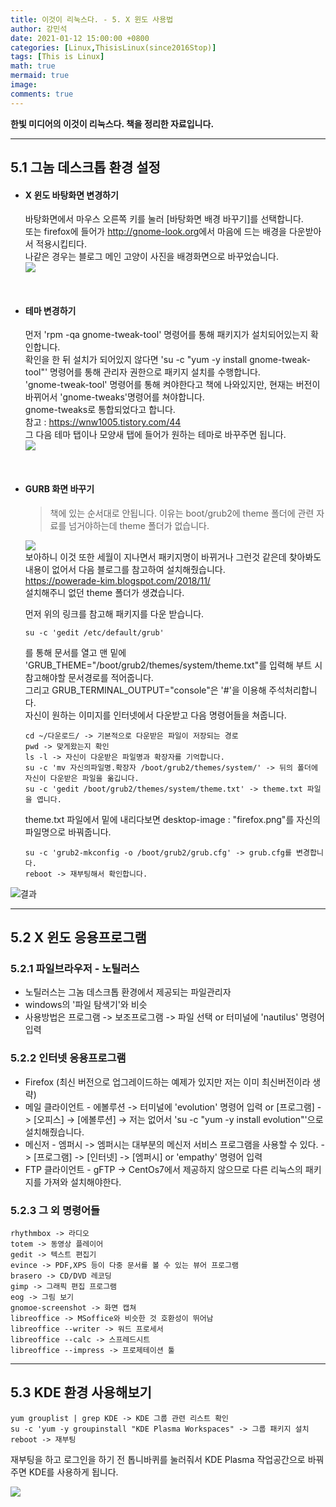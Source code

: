 ```yaml
---
title: 이것이 리눅스다. - 5. X 윈도 사용법
author: 강민석
date: 2021-01-12 15:00:00 +0800
categories: [Linux,ThisisLinux(since2016Stop)]
tags: [This is Linux]
math: true
mermaid: true
image: 
comments: true
---
```


**한빛 미디어의 이것이 리눅스다. 책을 정리한 자료입니다.**

-----

## **5.1 그놈 데스크톱 환경 설정** ##

- #### **X 윈도 바탕화면 변경하기** ####
    바탕화면에서 마우스 오른쪽 키를 눌러 [바탕화면 배경 바꾸기]를 선택합니다.  
    또는 firefox에 들어가 <http://gnome-look.org>에서 마음에 드는 배경을 다운받아서 적용시킵티다.  
    나같은 경우는 블로그 메인 고양이 사진을 배경화면으로 바꾸었습니다.  
    ![](/assets/img/sample/Linux/ThisisLinux/C5/background.JPG)  
<br>

- #### **테마  변경하기** ####

    먼저 'rpm -qa gnome-tweak-tool' 명령어를 통해 패키지가 설치되어있는지 확인합니다.  
    확인을 한 뒤 설치가 되어있지 않다면 'su -c "yum -y install gnome-tweak-tool"' 명령어를 통해 관리자 권한으로 패키지 설치를 수행합니다.  
    'gnome-tweak-tool' 명령어를 통해 켜야한다고 책에 나와있지만, 현재는 버전이 바뀌어서 'gnome-tweaks'명령어를 쳐야합니다.  
    gnome-tweaks로 통합되었다고 합니다.  
    참고 : <https://wnw1005.tistory.com/44>   
    그 다음 테마 탭이나 모양새 탭에 들어가 원하는 테마로 바꾸주면 됩니다.  
    ![](/assets/img/sample/Linux/ThisisLinux/C5/theme.JPG)  
<br>

- #### **GURB 화면 바꾸기** ####
    >책에 있는 순서대로 안됩니다. 이유는 boot/grub2에 theme 폴더에 관련 자료를 넘거야하는데 theme 폴더가 없습니다.  

    ![](/assets/img/sample/Linux/ThisisLinux/C5/error.JPG)    
    보아하니 이것 또한 세월이 지나면서 패키지명이 바뀌거나 그런것 같은데 찾아봐도 내용이 없어서 다음 블로그를 참고하여 설치해줬습니다.  
    <https://powerade-kim.blogspot.com/2018/11/>  
    설치해주니 없던 theme 폴더가 생겼습니다.
    
    먼저 위의 링크를 참고해 패키지를 다운 받습니다.
    ```console
    su -c 'gedit /etc/default/grub'
    ```
    를 통해 문서를 열고 맨 밑에 'GRUB_THEME="/boot/grub2/themes/system/theme.txt"를 입력해 부트 시 참고해야할 문서경로를 적어줍니다.  
    그리고 GRUB_TERMINAL_OUTPUT="console"은 '#'을 이용해 주석처리합니다.  
    자신이 원하는 이미지를 인터넷에서 다운받고 다음 명령어들을 쳐줍니다.  
    ```console
    cd ~/다운로드/ -> 기본적으로 다운받은 파일이 저장되는 경로
    pwd -> 맞게왔는지 확인
    ls -l -> 자신이 다운받은 파일명과 확장자를 기억합니다.
    su -c 'mv 자신의파일명.확장자 /boot/grub2/themes/system/' -> 뒤의 폴더에 자신이 다운받은 파일을 옮깁니다.
    su -c 'gedit /boot/grub2/themes/system/theme.txt' -> theme.txt 파일을 엽니다.
    ```

    theme.txt 파일에서 밑에 내리다보면 desktop-image : "firefox.png"를 자신의 파일명으로 바꿔줍니다.  

    ```console
    su -c 'grub2-mkconfig -o /boot/grub2/grub.cfg' -> grub.cfg를 변경합니다.
    reboot -> 재부팅해서 확인합니다.
    ```
![결과](/assets/img/sample/Linux/ThisisLinux/C5/theme2.JPG)  

-----

## **5.2 X 윈도 응용프로그램** ##

### **5.2.1 파일브라우저 - 노틸러스** ###

- 노틸러스는 그놈 데스크톱 환경에서 제공되는 파일관리자
- windows의 '파일 탐색기'와 비슷
- 사용방법은 프로그램 -> 보조프로그램 -> 파일 선택 or 터미널에 'nautilus' 명령어 입력

### **5.2.2 인터넷 응용프로그램** ###

- Firefox (최신 버전으로 업그레이드하는 예제가 있지만 저는 이미 최신버전이라 생략)
- 메일 클라이언트 - 에볼루션 -> 터미널에 'evolution' 명령어 입력 or [프로그램] -> [오피스] -> [에볼루션]
                            -> 저는 없어서 'su -c "yum -y install evolution"'으로 설치해줬습니다.
- 메신저 - 엠퍼시 -> 엠퍼시는 대부분의 메신저 서비스 프로그램을 사용할 수 있다. 
                 -> [프로그램] -> [인터넷] -> [엠퍼시] or 'empathy' 명령어 입력
- FTP 클라이언트 - gFTP -> CentOs7에서 제공하지 않으므로 다른 리눅스의 패키지를 가져와 설치해야한다.

### **5.2.3 그 외 명령어들** ###

```console
rhythmbox -> 라디오
totem -> 동영상 플레이어
gedit -> 텍스트 편집기
evince -> PDF,XPS 등이 다중 문서를 볼 수 있는 뷰어 프로그램
brasero -> CD/DVD 레코딩
gimp -> 그래픽 편집 프로그램
eog -> 그림 보기
gnomoe-screenshot -> 화면 캡쳐
libreoffice -> MSoffice와 비슷한 것 호환성이 뛰어남
libreoffice --writer -> 워드 프로세서
libreoffice --calc -> 스프레드시트
libreoffice --impress -> 프로제테이션 툴
```

-----  

## **5.3 KDE 환경 사용해보기** ##

```console
yum grouplist | grep KDE -> KDE 그룹 관련 리스트 확인
su -c 'yum -y groupinstall "KDE Plasma Workspaces" -> 그룹 패키지 설치
reboot -> 재부팅
```

재부팅을 하고 로그인을 하기 전 톱니바퀴를 눌러줘서 KDE Plasma 작업공간으로 바꿔주면 KDE를 사용하게 됩니다.  

![](/assets/img/sample/Linux/ThisisLinux/C5/KDE.JPG)  



